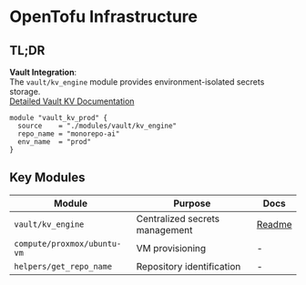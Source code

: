 # OpenTofu Infrastructure

## TL;DR
**Vault Integration**:  
The `vault/kv_engine` module provides environment-isolated secrets storage.  
[Detailed Vault KV Documentation](./modules/vault/kv_engine/README.md)

```hcl
module "vault_kv_prod" {
  source    = "./modules/vault/kv_engine"
  repo_name = "monorepo-ai"
  env_name  = "prod"
}
```

## Key Modules
| Module | Purpose | Docs |
|--------|---------|------|
| `vault/kv_engine` | Centralized secrets management | [Readme](./modules/vault/kv_engine/README.md) |
| `compute/proxmox/ubuntu-vm` | VM provisioning | - |
| `helpers/get_repo_name` | Repository identification | - |